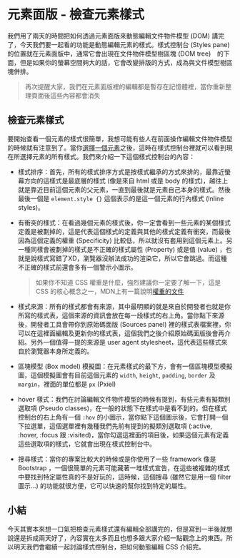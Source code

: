 
# 元素面版 - 檢查元素樣式
我們用了兩天的時間把如何透過元素面版來動態編輯文件物件模型 (DOM) 講完了，今天我們要一起看的功能是動態編輯元素的樣式。樣式控制台 (Styles pane) 的位置就在元素面版中，通常它會出現在文件物件模型樹區塊 (DOM tree)　的下面，但是如果你的螢幕空間夠大的話，它會改變排版的方式，成為與文件模型樹區塊併排。

> 再次提醒大家，我們在元素面版裡的編輯都是暫存在記憶體裡，當你重新整理頁面後這些內容都會消失

## 檢查元素樣式
要開始查看一個元素的樣式很簡單，我想可能有些人在前面操作編輯文件物件模型的時候就有注意到了。當你[選擇一個元素](https://github.com/konekoya/talks/blob/master/intro-to-chrome-devtools-triathlon/day-7.md#%E5%B0%8B%E6%89%BE%E5%85%83%E7%B4%A0)之後，這時在樣式控制台裡就可以看到現在所選擇元素的所有樣式。我們來介紹一下這個樣式控制台的內容：

- 樣式排序：首先，所有的樣式排序方式是按樣式繼承的方式來排的，最靠近螢幕方向的這樣式是最底層的樣式 (像是來自 html 或是 body 的樣式)，越往上就是靠近目前這個元素的父元素，一直到最後就是元素自己本身的樣式。然後最後一個是 `element.style {}` 這個表示的是這一個元素的行內樣式 (Inline styles)。

- 有衝突的樣式：在看過幾個元素的樣式後，你一定會看到一些元素的某個樣式定義是被劃掉的，這是代表這個樣式的定義與其他的樣式定義有衝突，而最後因為這個定義的權重 (Specificity) 比較低，所以就沒有套用到這個元素上。另一種同樣會被劃掉的樣式是不正確的樣式屬性 (Property) 或是值 (value) ，也就是說樣式寫錯了XD，瀏覽器沒辦法成功的渲染它，所以它會跳過。而這種不正確的樣式前還會多有一個警示小圖示。

  > 如果你不知道 CSS 權重是什麼，強烈建議你一定要了解一下，這是 CSS 的核心概念之一，MDN上有一篇說明[權重的文件](https://developer.mozilla.org/zh-CN/docs/Web/CSS/Specificity)

- 樣式來源：所有的樣式都會有來源，其中最明顯的就是來自於開發者也就是你所寫的樣式表，這個來源的資訊會放在每一段樣式的右上角。當你點下來源後，開發者工具會帶你到原始碼面版 (Sources panel) 裡的樣式表檔案裡，你可以在這裡面編輯及更新你的樣式表，這個我們之後介紹原始碼面版後會再介紹。另外一個值得一提的來源是 user agent stylesheet，這代表這些樣式來自於瀏覽器本身所定義的。

- 區塊模型 (Box model) 模擬圖：在元素樣式的最下方，會有一個區塊模型模擬圖，這個模擬圖會有目前這個元素的 `width`, `height`, `padding`, `border` 及 `margin`，裡面的單位都是 `px` (Pxiel)

- hover 樣式：我們在討論編輯文件物件模型的時候有提到，有些元素有擬類別選取項 (Pseudo classes)，在一般的狀態下在樣式中是看不到的。但在樣式控制台的右上角有一個 `:hov` 的小圖示，當你點下這個圖示後，它會打開一個下拉選單，這個選單裡有幾種我們先前有提到的擬類別選取項 (:active, :hover, :focus 跟 :visited)，當你勾選這裡面的項目後，如果這個元素有定義這些選取項的樣式，它就會出現在樣式控制台中。

- 搜尋樣式：當你的專案比較大的時候或是你使用了一些 framework 像是 Bootstrap ，一個很簡單的元素可能藏著一堆樣式宣告，在這些被複雜的樣式中要找到特定屬性真的不是好玩的，這時候，這個搜尋 (雖然它是用一個 filter 圖示…) 的功能就很方便，它可以快速的幫你找到特定的屬性。

## 小結
今天其實本來想一口氣把檢查元素樣式還有編輯全部講完的，但是寫到一半後就想說還是拆成兩天好了，內容實在太多而且也想多跟大家介紹一點觀念上的東西。所以明天我們會繼續一起討論樣式控制台，把如何動態編輯 CSS 介紹完。
